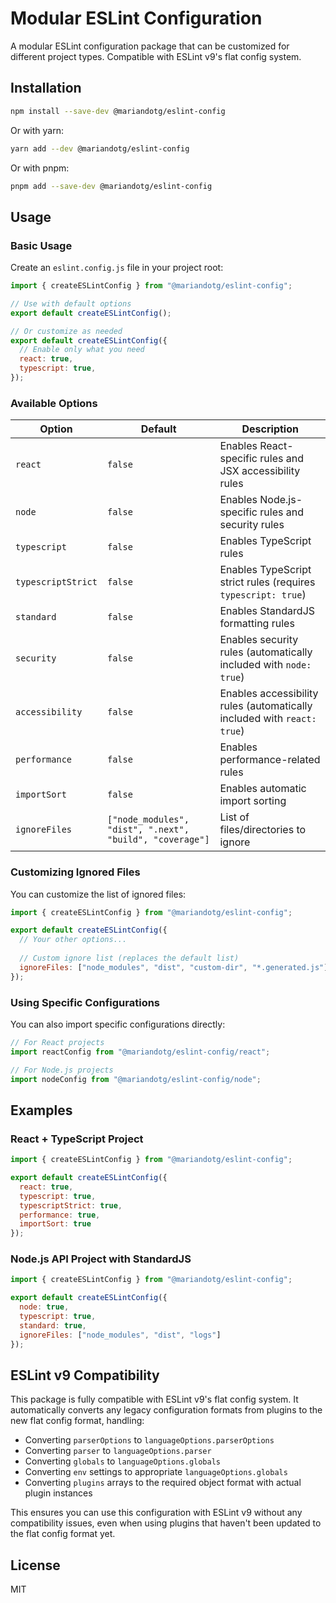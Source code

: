 # Modular ESLint Configuration

A modular ESLint configuration package that can be customized for different project types. Compatible with ESLint v9's flat config system.

## Installation

```bash
npm install --save-dev @mariandotg/eslint-config
```

Or with yarn:

```bash
yarn add --dev @mariandotg/eslint-config
```

Or with pnpm:

```bash
pnpm add --save-dev @mariandotg/eslint-config
```

## Usage

### Basic Usage

Create an `eslint.config.js` file in your project root:

```javascript
import { createESLintConfig } from "@mariandotg/eslint-config";

// Use with default options
export default createESLintConfig();

// Or customize as needed
export default createESLintConfig({
  // Enable only what you need
  react: true,
  typescript: true,
});
```

### Available Options

| Option | Default | Description |
|--------|---------|-------------|
| `react` | `false` | Enables React-specific rules and JSX accessibility rules |
| `node` | `false` | Enables Node.js-specific rules and security rules |
| `typescript` | `false` | Enables TypeScript rules |
| `typescriptStrict` | `false` | Enables TypeScript strict rules (requires `typescript: true`) |
| `standard` | `false` | Enables StandardJS formatting rules |
| `security` | `false` | Enables security rules (automatically included with `node: true`) |
| `accessibility` | `false` | Enables accessibility rules (automatically included with `react: true`) |
| `performance` | `false` | Enables performance-related rules |
| `importSort` | `false` | Enables automatic import sorting |
| `ignoreFiles` | `["node_modules", "dist", ".next", "build", "coverage"]` | List of files/directories to ignore |

### Customizing Ignored Files

You can customize the list of ignored files:

```javascript
import { createESLintConfig } from "@mariandotg/eslint-config";

export default createESLintConfig({
  // Your other options...
  
  // Custom ignore list (replaces the default list)
  ignoreFiles: ["node_modules", "dist", "custom-dir", "*.generated.js"]
});
```

### Using Specific Configurations

You can also import specific configurations directly:

```javascript
// For React projects
import reactConfig from "@mariandotg/eslint-config/react";

// For Node.js projects
import nodeConfig from "@mariandotg/eslint-config/node";
```

## Examples

### React + TypeScript Project

```javascript
import { createESLintConfig } from "@mariandotg/eslint-config";

export default createESLintConfig({
  react: true,
  typescript: true,
  typescriptStrict: true,
  performance: true,
  importSort: true
});
```

### Node.js API Project with StandardJS

```javascript
import { createESLintConfig } from "@mariandotg/eslint-config";

export default createESLintConfig({
  node: true,
  typescript: true,
  standard: true,
  ignoreFiles: ["node_modules", "dist", "logs"]
});
```

## ESLint v9 Compatibility

This package is fully compatible with ESLint v9's flat config system. It automatically converts any legacy configuration formats from plugins to the new flat config format, handling:

- Converting `parserOptions` to `languageOptions.parserOptions`
- Converting `parser` to `languageOptions.parser`
- Converting `globals` to `languageOptions.globals`
- Converting `env` settings to appropriate `languageOptions.globals`
- Converting `plugins` arrays to the required object format with actual plugin instances

This ensures you can use this configuration with ESLint v9 without any compatibility issues, even when using plugins that haven't been updated to the flat config format yet.

## License

MIT 